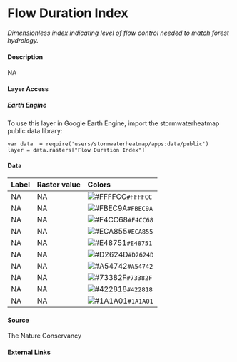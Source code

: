 Flow Duration Index
================

*Dimensionless index indicating level of flow control needed to match
forest hydrology.*

#### Description

NA

#### Layer Access

##### Earth Engine

To use this layer in Google Earth Engine, import the stormwaterheatmap
public data library:

    var data  = require('users/stormwaterheatmap/apps:data/public')
    layer = data.rasters["Flow Duration Index"]

#### Data

| Label | Raster value | Colors                                                                    |
|:------|:-------------|:--------------------------------------------------------------------------|
| NA    | NA           | ![\#FFFFCC](https://via.placeholder.com/15/FFFFCC/000000?text=+)`#FFFFCC` |
| NA    | NA           | ![\#FBEC9A](https://via.placeholder.com/15/FBEC9A/000000?text=+)`#FBEC9A` |
| NA    | NA           | ![\#F4CC68](https://via.placeholder.com/15/F4CC68/000000?text=+)`#F4CC68` |
| NA    | NA           | ![\#ECA855](https://via.placeholder.com/15/ECA855/000000?text=+)`#ECA855` |
| NA    | NA           | ![\#E48751](https://via.placeholder.com/15/E48751/000000?text=+)`#E48751` |
| NA    | NA           | ![\#D2624D](https://via.placeholder.com/15/D2624D/000000?text=+)`#D2624D` |
| NA    | NA           | ![\#A54742](https://via.placeholder.com/15/A54742/000000?text=+)`#A54742` |
| NA    | NA           | ![\#73382F](https://via.placeholder.com/15/73382F/000000?text=+)`#73382F` |
| NA    | NA           | ![\#422818](https://via.placeholder.com/15/422818/000000?text=+)`#422818` |
| NA    | NA           | ![\#1A1A01](https://via.placeholder.com/15/1A1A01/000000?text=+)`#1A1A01` |

#### Source

The Nature Conservancy

#### External Links
